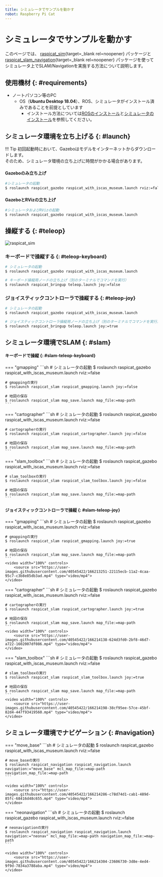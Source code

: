 ```yaml
---
title: シミュレータでサンプルを動かす
robot: Raspberry Pi Cat
---
```


# シミュレータでサンプルを動かす

このページでは、 
[raspicat_sim](https://github.com/rt-net/raspicat_sim){target=_blank rel=noopener}
パッケージと
[raspicat_slam_navigation](https://github.com/rt-net/raspicat_slam_navigation){target=_blank rel=noopener}
パッケージを使ってシミュレータ上でSLAM/Navigationを実施する方法について説明します。

## 使用機材 {: #requirements}

* ノートパソコン等のPC
    * OS（**Ubuntu Desktop 18.04**）、ROS、シミュレータがインストール済みであることを前提としています
        * インストール方法については[ROSのインストール](../ros/install.md)と[シミュレータのインストール](./install.md)を参照してください。

## シミュレータ環境を立ち上げる {: #launch}

!!! Tip
    初回起動時において、Gazeboはモデルをインターネットからダウンロードします。  
    そのため、シミュレータ環境の立ち上げに時間がかかる場合があります。

#### Gazeboのみ立ち上げ
```sh
#シミュレータの起動
$ roslaunch raspicat_gazebo raspicat_with_iscas_museum.launch rviz:=false
```
#### GazeboとRVizの立ち上げ
```sh
#シミュレータおよびRVizの起動
$ roslaunch raspicat_gazebo raspicat_with_iscas_museum.launch
```

## 操縦する {: #teleop}

![raspicat_sim](https://rt-net.github.io/images/raspberry-pi-cat/raspicat_gazebo_with_iscas_museum.gif)

### キーボードで操縦する {: #teleop-keyboard}

```sh
# シミュレータの起動
$ roslaunch raspicat_gazebo raspicat_with_iscas_museum.launch

# キーボード操縦用ノードの立ち上げ（別のターミナルでコマンドを実行）
$ roslaunch raspicat_bringup teleop.launch joy:=false
```

### ジョイスティックコントローラで操縦する {: #teleop-joy}

```sh
# シミュレータの起動
$ roslaunch raspicat_gazebo raspicat_with_iscas_museum.launch

# ジョイスティックコントローラ操縦用ノードの立ち上げ（別のターミナルでコマンドを実行）
$ roslaunch raspicat_bringup teleop.launch joy:=true
```

## シミュレータ環境でSLAM {: #slam}

#### キーボードで操縦 {: #slam-teleop-keyboard}
=== "gmapping"
    ```sh
    # シミュレータの起動
    $ roslaunch raspicat_gazebo raspicat_with_iscas_museum.launch rviz:=false

    # gmappingの実行
    $ roslaunch raspicat_slam raspicat_gmapping.launch joy:=false
    
    # 地図の保存
    $ roslaunch raspicat_slam map_save.launch map_file:=map-path
    ```
=== "cartographer"
    ```sh
    # シミュレータの起動
    $ roslaunch raspicat_gazebo raspicat_with_iscas_museum.launch rviz:=false

    # cartographerの実行
    $ roslaunch raspicat_slam raspicat_cartographer.launch joy:=false
    
    # 地図の保存
    $ roslaunch raspicat_slam map_save.launch map_file:=map-path
    ```
=== "slam_toolbox"
    ```sh
    # シミュレータの起動
    $ roslaunch raspicat_gazebo raspicat_with_iscas_museum.launch rviz:=false

    # slam_toolboxの実行
    $ roslaunch raspicat_slam raspicat_slam_toolbox.launch joy:=false
    
    # 地図の保存
    $ roslaunch raspicat_slam map_save.launch map_file:=map-path
    ```

#### ジョイスティックコントローラで操縦 {: #slam-teleop-joy}
=== "gmapping"
    ```sh
    # シミュレータの起動
    $ roslaunch raspicat_gazebo raspicat_with_iscas_museum.launch rviz:=false

    # gmappingの実行
    $ roslaunch raspicat_slam raspicat_gmapping.launch joy:=true
    
    # 地図の保存
    $ roslaunch raspicat_slam map_save.launch map_file:=map-path
    ```
    <video width="100%" controls>
        <source src="https://user-images.githubusercontent.com/40545422/166213251-22115ecb-11a2-4caa-95c7-c3b8e85db3ad.mp4" type="video/mp4">
    </video>

=== "cartographer"
    ```sh
    # シミュレータの起動
    $ roslaunch raspicat_gazebo raspicat_with_iscas_museum.launch rviz:=false

    # cartographerの実行
    $ roslaunch raspicat_slam raspicat_cartographer.launch joy:=true
    
    # 地図の保存
    $ roslaunch raspicat_slam map_save.launch map_file:=map-path
    ```
    <video width="100%" controls>
        <source src="https://user-images.githubusercontent.com/40545422/166214138-624d3fd0-2bf8-46d7-a722-1602007df086.mp4" type="video/mp4">
    </video>

=== "slam_toolbox"
    ```sh
    # シミュレータの起動
    $ roslaunch raspicat_gazebo raspicat_with_iscas_museum.launch rviz:=false

    # slam_toolboxの実行
    $ roslaunch raspicat_slam raspicat_slam_toolbox.launch joy:=true

    # 地図の保存
    $ roslaunch raspicat_slam map_save.launch map_file:=map-path
    ```
    <video width="100%" controls>
        <source src="https://user-images.githubusercontent.com/40545422/166214198-38cf95ee-57ce-45bf-82d4-447f93419560.mp4" type="video/mp4">
    </video>

## シミュレータ環境でナビゲーション {: #navigation}

=== "move_base"
    ```sh
    # シミュレータの起動
    $ roslaunch raspicat_gazebo raspicat_with_iscas_museum.launch rviz:=false

    # move_baseの実行
    $ roslaunch raspicat_navigation raspicat_navigation.launch navigation:="move_base" mcl_map_file:=map-path navigation_map_file:=map-path
    ```

    <video width="100%" controls>
        <source src="https://user-images.githubusercontent.com/40545422/166214286-c78d74d1-cab1-489d-85fc-68416d48c655.mp4" type="video/mp4">
    </video>

=== "neonavigation"
    ```sh
    # シミュレータの起動
    $ roslaunch raspicat_gazebo raspicat_with_iscas_museum.launch rviz:=false

    # neonavigationの実行
    $ roslaunch raspicat_navigation raspicat_navigation.launch navigation:="neonav" mcl_map_file:=map-path navigation_map_file:=map-path
    ```

    <video width="100%" controls>
        <source src="https://user-images.githubusercontent.com/40545422/166214304-23606730-3d8e-4ed4-9f9d-7834a3788aba.mp4" type="video/mp4">
    </video>
